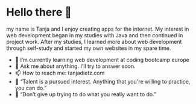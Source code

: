 # Hello there 👋

my name is Tanja and I enjoy creating apps for the internet. My interest in web development began in my studies with Java and then continued in project work. After my studies, I learned more about web development through self-study and started my own websites in my spare time.


- 🌱 I’m currently learning web development at coding bootcamp europe
- 💬 Ask me about anything. I'll try to answer soon.
- 📫 How to reach me: tanjadietz.com
- 💭 “Talent is a pursued interest. Anything that you're willing to practice, you can do.”
- 💭 “Don’t give up trying to do what you really want to do.”
